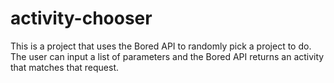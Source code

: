 # activity-chooser
This is a project that uses the Bored API to randomly pick a project to do. The user can input a list of parameters and the Bored API returns an activity that matches that request.
